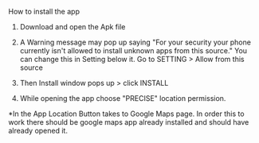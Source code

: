 How to install the app

1) Download and open the Apk file

2) A Warning message may pop up saying "For your security your phone 
currently isn't allowed to install unknown apps from this source."
You can change this in Setting below it.
Go to SETTING > Allow from this source 

3) Then Install window pops up > click INSTALL

4) While opening the app choose "PRECISE" location permission.
	
*In the App Location Button takes to Google Maps page. In order this to work 
there should be google maps app already installed and should have already opened it.

